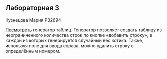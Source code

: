 ## Лабораторная 3
Кузнецова Мария P32694

[Посмотреть](https://kuznemash.github.io/lab-3/) генератор таблиц. Генератор позволяет создать таблицу из неограниченного количества строк по кнопке «добавить строку», в каждой из которых генерируется случайный вес котика. Также, используя поле для ввода справа, можно удалить строку с определённым номером.

 
